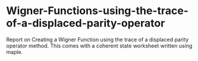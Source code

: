 # Wigner-Functions-using-the-trace-of-a-displaced-parity-operator
Report on Creating a Wigner Function using the trace of a displaced parity operator method.
This comes with a coherent state worksheet written using maple.

